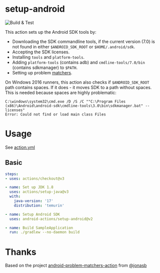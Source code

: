 # setup-android

![Build & Test](https://github.com/android-actions/setup-android/workflows/Build%20&%20Test/badge.svg)

This action sets up the Android SDK tools by:
 - Downloading the SDK commandline tools, if the current version (7.0) is not found in either `$ANDROID_SDK_ROOT` or `$HOME/.android/sdk`.
 - Accepting the SDK licenses.
 - Installing `tools` and `platform-tools`.
 - Adding `platform-tools` (contains adb) and `cmdline-tools/7.0/bin` (contains sdkmanager) to `$PATH`.
 - Setting up problem [matchers](/matchers.json).

On Windows 2016 runners, this action also checks if `$ANDROID_SDK_ROOT` path contains spaces.
If it does - it moves SDK to a path without spaces. This is needed because spaces are highly problematic:
```
C:\windows\system32\cmd.exe /D /S /C ""C:\Program Files (x86)\Android\android-sdk\cmdline-tools\3.0\bin\sdkmanager.bat" --licenses"
Error: Could not find or load main class Files
```

# Usage

See [action.yml](action.yml)

## Basic
```yaml
steps:
- uses: actions/checkout@v3

- name: Set up JDK 1.8
  uses: actions/setup-java@v3
  with:
    java-version: '17'
    distribution: 'temurin'

- name: Setup Android SDK
  uses: android-actions/setup-android@v2

- name: Build SampleApplication
  run: ./gradlew --no-daemon build
```


# Thanks
Based on the project [android-problem-matchers-action](https://github.com/jonasb/android-problem-matchers-action) from [@jonasb](https://github.com/jonasb)
